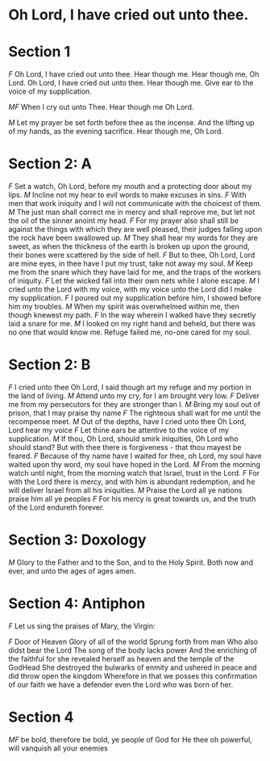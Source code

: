 # Oh Lord, I have cried out unto thee.

# Section 1

*F*
Oh Lord, I have cried out unto thee.
Hear though me.
Hear though me, Oh Lord.
Oh Lord, I have cried out unto thee.
Hear though me.
Give ear to the voice of my supplication.

*MF*
When I cry out unto Thee.
Hear though me Oh Lord.

*M*
Let my prayer be set forth before thee as the incense.
And the lifting up of my hands,
as the evening sacrifice.
Hear though me, Oh Lord.

# Section 2: A

*F*
Set a watch, Oh Lord, before my mouth and a protecting door about my lips.
*M*
Incline not my hear to evil words to make excuses in sins.
*F*
With men that work iniquity and I will not communicate with the choicest of them.
*M*
The just man shall correct me in mercy and shall reprove me,
but let not the oil of the sinner anoint my head.
*F*
For my prayer also shall still be against the things with which they are well pleased,
their judges falling upon the rock have been swallowed up.
*M*
They shall hear my words for they are sweet,
as when the thickness of the earth is broken up upon the ground,
their bones were scattered by the side of hell.
*F*
But to thee, Oh Lord, Lord are mine eyes,
in thee have I put my trust,
take not away my soul.
*M*
Keep me from the snare which they have laid for me,
and the traps of the workers of iniquity.
*F*
Let the wicked fall into their own nets while I alone escape.
*M*
I cried unto the Lord with my voice,
with my voice unto the Lord did I make my supplication.
*F*
I poured out my supplication before him,
I showed before him my troubles.
*M*
When my spirit was overwhelmed within me,
then though knewest my path.
*F*
In the way wherein I walked have they secretly laid a snare for me.
*M*
I looked on my right hand and beheld,
but there was no one that would know me.
Refuge failed me,
no-one cared for my soul.

# Section 2: B

*F*
I cried unto thee Oh Lord, I said though art my refuge and my portion in the land of living.
*M*
Attend unto my cry,
for I am brought very low.
*F*
Deliver me from my persecutors for they are stronger than I.
*M*
Bring my soul out of prison,
that I may praise thy name
*F*
The righteous shall wait for me until the recompense meet.
*M*
Out of the depths,
have I cried unto thee Oh Lord,
Lord hear my voice
*F*
Let thine ears be attentive to the voice of my supplication.
*M*
If thou, Oh Lord, should smirk iniquities,
Oh Lord who should stand?
But with thee there is forgiveness - that thou mayest be feared.
*F*
Because of thy name have I waited for thee, oh Lord,
my soul have waited upon thy word,
my soul have hoped in the Lord.
*M*
From the morning watch until night,
from the morning watch that Israel,
trust in the Lord.
*F*
For with the Lord there is mercy,
and with him is abundant redemption,
and he will deliver Israel from all his iniquities.
*M*
Praise the Lord all ye nations praise him all ye peoples
*F*
For his mercy is great towards us,
and the truth of the Lord endureth forever.

# Section 3: Doxology

*M*
Glory to the Father and to the Son,
and to the Holy Spirit.
Both now and ever,
and unto the ages of
ages amen.

# Section 4: Antiphon

*F*
Let us sing the praises of Mary,
the Virgin:

*F*
Door of Heaven
Glory of all of the world
Sprung forth from man
Who also didst bear the Lord
The song of the body lacks power
And the enriching of the faithful
for she revealed herself
as heaven
and the temple of the GodHead
She destroyed the bulwarks of enmity
and ushered in peace
and did throw open the kingdom
Wherefore in that we posses this confirmation of our faith
we have a defender
even the Lord who was born of her.

# Section 4

*MF*
be bold, therefore
be bold, ye people of God
for He thee oh powerful,
will vanquish all your enemies
